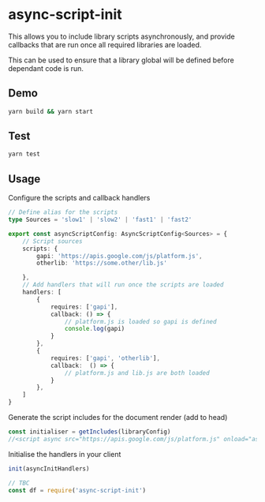 # async-script-init

This allows you to include library scripts asynchronously, and provide callbacks that are run once all required libraries are loaded.

This can be used to ensure that a library global will be defined before dependant code is run.

## Demo
```sh
yarn build && yarn start
```

## Test

```sh
yarn test
```

## Usage

Configure the scripts and callback handlers

```ts
// Define alias for the scripts
type Sources = 'slow1' | 'slow2' | 'fast1' | 'fast2'

export const asyncScriptConfig: AsyncScriptConfig<Sources> = {
    // Script sources
    scripts: {
        gapi: 'https://apis.google.com/js/platform.js',
        otherlib: 'https://some.other/lib.js'

    },
    // Add handlers that will run once the scripts are loaded
    handlers: [
        {
            requires: ['gapi'],
            callback: () => {
                // platform.js is loaded so gapi is defined
                console.log(gapi)
            }
        },
        {
            requires: ['gapi', 'otherlib'],
            callback:  () => {
                // platform.js and lib.js are both loaded
            }
        },
    ]
}
```

Generate the script includes for the document render (add to head)
```ts
const initialiser = getIncludes(libraryConfig)
//<script async src="https://apis.google.com/js/platform.js" onload="asyncScriptHandler('gapi')"><script async src="https://some.other/lib.js" onload="asyncScriptHandler('otherlib')">
```

Initialise the handlers in your client 
```ts
init(asyncInitHandlers)
```

```js
// TBC
const df = require('async-script-init')
```
